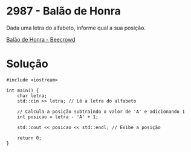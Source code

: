# 2987 - Balão de Honra

Dada uma letra do alfabeto, informe qual a sua posição.

[Balão de Honra - Beecrowd](https://judge.beecrowd.com/pt/problems/view/2987)

# Solução

```
#include <iostream>

int main() {
    char letra;
    std::cin >> letra; // Lê a letra do alfabeto

    // Calcula a posição subtraindo o valor de 'A' e adicionando 1
    int posicao = letra - 'A' + 1;

    std::cout << posicao << std::endl; // Exibe a posição

    return 0;
}
```
